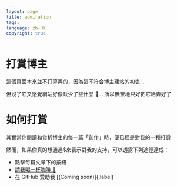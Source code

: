 ```yaml
---
layout: page
title: admiration
tags:
language: zh-HK
copyright: true
---
```

# 打賞博主
這個頁面本來並不打算弄的，因為這不符合博主建站的初衷...

但沒了它又感覺網站好像缺少了些什麼 🤔... 所以無奈地只好把它給弄好了 

# 如何打賞
其實當你閱讀和賞析博主的每一篇「創作」時，便已經是對我的一種打賞

然而，如果你真的想通過$來表示對我的支持，可以透露下列途徑達成：
- 點擊每篇文章下的按鈕
- [請我喝一杯咖啡 🥹](https://buymeacoffee.com/yuzuk1shimotsuki)
- 在 GitHub 贊助我 [(Coming soon)]{.label}
